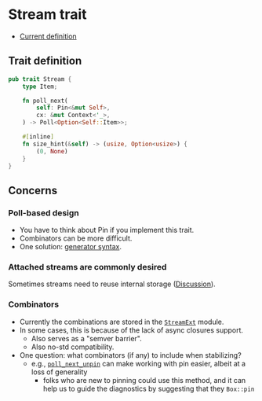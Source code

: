 # Stream trait

* [Current definition](https://docs.rs/futures/0.3.1/futures/stream/trait.Stream.html)

## Trait definition

```rust
pub trait Stream {
    type Item;

    fn poll_next(
        self: Pin<&mut Self>,
        cx: &mut Context<'_>,
    ) -> Poll<Option<Self::Item>>;

    #[inline]
    fn size_hint(&self) -> (usize, Option<usize>) {
        (0, None)
    }
}
```

## Concerns

### Poll-based design

* You have to think about Pin if you implement this trait.
* Combinators can be more difficult.
* One solution: [generator syntax](./generator_trait.md).

### Attached streams are commonly desired

Sometimes streams need to reuse internal storage ([Discussion]).

[Discussion]: http://smallcultfollowing.com/babysteps/blog/2019/12/10/async-interview-2-cramertj-part-2/#the-need-for-streaming-streams-and-iterators

### Combinators

* Currently the combinations are stored in the [`StreamExt`] module.
* In some cases, this is because of the lack of async closures support.
    * Also serves as a "semver barrier".
    * Also no-std compatibility.
* One question: what combinators (if any) to include when stabilizing?
    * e.g., [`poll_next_unpin`] can make working with pin easier, albeit at a loss of generality
        * folks who are new to pinning could use this method, and it can help us to guide the diagnostics by suggesting that they `Box::pin`

[`StreamExt`]: https://docs.rs/futures/0.3.1/futures/stream/trait.StreamExt.html
[`poll_next_unpin`]: https://docs.rs/futures/0.3.1/futures/stream/trait.StreamExt.html#method.poll_next_unpin